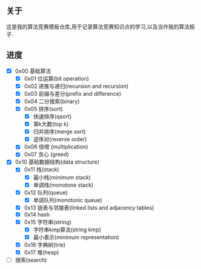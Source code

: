 ## 关于

这是我的算法竞赛模板仓库,用于记录算法竞赛知识点的学习,以及当作我的算法板子.

## 进度

- [x] 0x00 基础算法
  - [x] 0x01 位运算(bit operation)
  - [x] 0x02 递推与递归(recursion and recursion)
  - [x] 0x03 前缀与差分(prefix and difference)
  - [x] 0x04 二分搜索(binary)
  - [x] 0x05 排序(sort)
    - [x] 快速排序(qsort)
    - [x] 第k大数(top k)
    - [x] 归并排序(merge sort)
    - [x] 逆序对(reverse order)
  - [x] 0x06 倍增 (multiplication)
  - [x] 0x07 贪心 (greed)
- [x] 0x10 基础数据结构(data structure)
  - [x] 0x11 栈(stack)
    - [x] 最小栈(minimum stack)
    - [x] 单调栈(monotone stack)
  - [x] 0x12 队列(queue)
    - [x] 单调队列(monotonic queue)
  - [x] 0x13 链表与邻接表(linked lists and adjacency tables)
  - [x] 0x14 hash
  - [x] 0x15 字符串(string)
    - [x] 字符串kmp算法(string kmp)
    - [x] 最小表示(minimum representation)
  - [x] 0x16 字典树(trie)
  - [x] 0x17 堆(heap)
- [ ] 搜索(search)